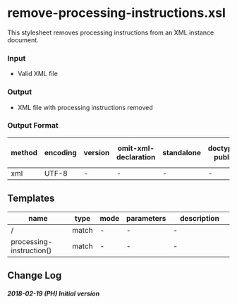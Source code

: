 # remove-processing-instructions.xsl

This stylesheet removes processing instructions from an XML instance document.

### Input

* Valid XML file

### Output

* XML file with processing instructions removed

        



### Output Format

<table><thead><tr><th>method</th><th>encoding</th><th>version</th><th>omit-xml-declaration</th><th>standalone</th><th>doctype-public</th><th>doctype-system</th><th>cdata-section-elements</th><th>indent</th><th>media-type</th></tr></thead><tbody><tr><td>xml</td><td>UTF-8</td><td>-</td><td>-</td><td>-</td><td>-</td><td>-</td><td>-</td><td>no</td><td>-</td></tr></tbody></table>

## Templates

<table><thead><tr><th width="35%">name</th><th>type</th><th>mode</th><th>parameters</th><th width="35%">description</th></tr></thead><tbody><tr><td>/</td><td>match</td><td>-</td><td>-</td><td>-</td></tr><tr><td>processing-instruction()</td><td>match</td><td>-</td><td>-</td><td>-</td></tr></tbody></table>






## Change Log

##### 2018-02-19 (PH) Initial version

        

